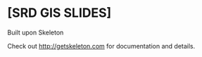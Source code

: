 # [SRD GIS SLIDES]
Built upon Skeleton

Check out <http://getskeleton.com> for documentation and details.

